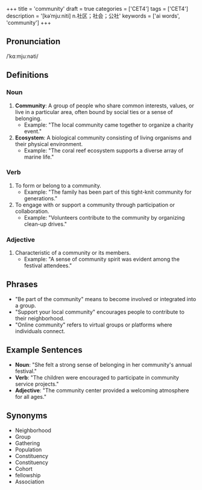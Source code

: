 +++
title = 'community'
draft = true
categories = ['CET4']
tags = ['CET4']
description = '[kəˈmjuːniti] n.社区；社会；公社'
keywords = ['ai words', 'community']
+++

## Pronunciation
/ˈkɑːmjuːnəti/

## Definitions
### Noun
1. **Community**: A group of people who share common interests, values, or live in a particular area, often bound by social ties or a sense of belonging.
   - Example: "The local community came together to organize a charity event."
2. **Ecosystem**: A biological community consisting of living organisms and their physical environment.
   - Example: "The coral reef ecosystem supports a diverse array of marine life."

### Verb
1. To form or belong to a community.
   - Example: "The family has been part of this tight-knit community for generations."
2. To engage with or support a community through participation or collaboration.
   - Example: "Volunteers contribute to the community by organizing clean-up drives."

### Adjective
1. Characteristic of a community or its members.
   - Example: "A sense of community spirit was evident among the festival attendees."

## Phrases
- "Be part of the community" means to become involved or integrated into a group.
- "Support your local community" encourages people to contribute to their neighborhood.
- "Online community" refers to virtual groups or platforms where individuals connect.

## Example Sentences
- **Noun**: "She felt a strong sense of belonging in her community's annual festival."
- **Verb**: "The children were encouraged to participate in community service projects."
- **Adjective**: "The community center provided a welcoming atmosphere for all ages."

## Synonyms
- Neighborhood
- Group
- Gathering
- Population
- Constituency
- Constituency
- Cohort
- fellowship
- Association
